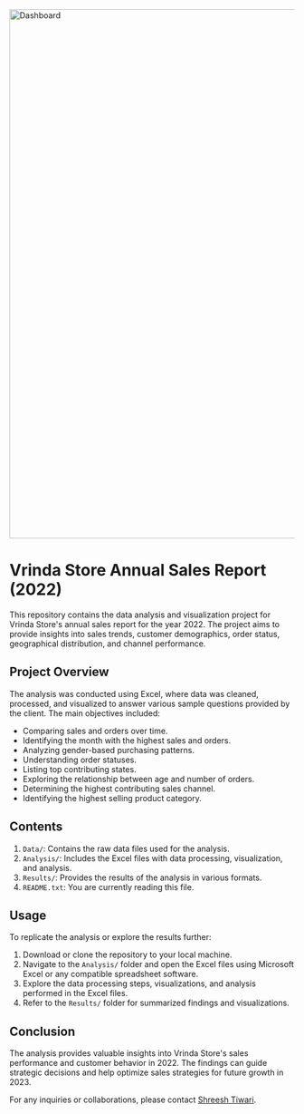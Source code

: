 <img width="934" alt="Dashboard" src="https://github.com/workwithshreesh/Excel-DataAnalyst-Projects/assets/117170243/637401c2-019c-4b95-9483-e479129bfd28">

# Vrinda Store Annual Sales Report (2022)

This repository contains the data analysis and visualization project for Vrinda Store's annual sales report for the year 2022. The project aims to provide insights into sales trends, customer demographics, order status, geographical distribution, and channel performance.

## Project Overview

The analysis was conducted using Excel, where data was cleaned, processed, and visualized to answer various sample questions provided by the client. The main objectives included:

- Comparing sales and orders over time.
- Identifying the month with the highest sales and orders.
- Analyzing gender-based purchasing patterns.
- Understanding order statuses.
- Listing top contributing states.
- Exploring the relationship between age and number of orders.
- Determining the highest contributing sales channel.
- Identifying the highest selling product category.

## Contents

1. `Data/`: Contains the raw data files used for the analysis.
2. `Analysis/`: Includes the Excel files with data processing, visualization, and analysis.
3. `Results/`: Provides the results of the analysis in various formats.
4. `README.txt`: You are currently reading this file.


## Usage

To replicate the analysis or explore the results further:

1. Download or clone the repository to your local machine.
2. Navigate to the `Analysis/` folder and open the Excel files using Microsoft Excel or any compatible spreadsheet software.
3. Explore the data processing steps, visualizations, and analysis performed in the Excel files.
4. Refer to the `Results/` folder for summarized findings and visualizations.

## Conclusion

The analysis provides valuable insights into Vrinda Store's sales performance and customer behavior in 2022. The findings can guide strategic decisions and help optimize sales strategies for future growth in 2023.

For any inquiries or collaborations, please contact [Shreesh Tiwari](mailto:shreesht366@.com).

